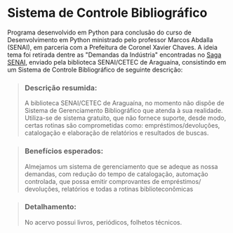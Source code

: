 # Sistema de Controle Bibliográfico
Programa desenvolvido em Python para conclusão do curso de Desenvolvimento em Python ministrado pelo professor Marcos Abdalla (SENAI), em parceria com a Prefeitura de Coronel Xavier Chaves.
A ideia tema foi retirada dentre as "Demandas da Indústria" encontradas no [Saga SENAI](https://plataforma.gpinovacao.senai.br/plataforma/demandas-da-industria/interna/7273), enviado pela biblioteca SENAI/CETEC de Araguaína, consistindo em um Sistema de Controle Bibliográfico de seguinte descrição:
>### Descrição resumida:
>A biblioteca SENAI/CETEC de Araguaína, no momento não dispõe de Sistema de Gerenciamento Bibliográfico que atenda à sua realidade. Utiliza-se de sistema gratuito, que não fornece suporte, desde modo, certas rotinas são comprometidas como: empréstimos/devoluções, catalogação e elaboração de relatórios e resultados de buscas.

>### Benefícios esperados:
>Almejamos um sistema de gerenciamento que se adeque as nossa demandas, com redução do tempo de catalogação, automação controlada, que possa emitir comprovantes de empréstimos/ devoluções, relatórios e todas a rotinas biblioteconômicas

>### Detalhamento:
>No acervo possui livros, periódicos, folhetos técnicos. 
